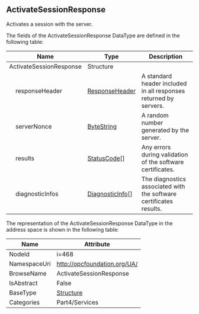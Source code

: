 <!-- datatype -->
## ActivateSessionResponse
Activates a session with the server.  
<!-- end of description -->
The fields of the ActivateSessionResponse DataType are defined in the following table:  

|Name|Type|Description|
|---|---|---|
|ActivateSessionResponse|Structure||
|&nbsp;&nbsp;&nbsp;&nbsp;responseHeader|[ResponseHeader](../../../Part4/Services/ResponseHeader/readme.md)|A standard header included in all responses returned by servers.|
|&nbsp;&nbsp;&nbsp;&nbsp;serverNonce|[ByteString](../../../Part3/DataTypes/ByteString/readme.md)|A random number generated by the server.|
|&nbsp;&nbsp;&nbsp;&nbsp;results|[StatusCode](../../../Part4/DataTypes/StatusCode/readme.md)[]|Any errors during validation of the software certificates.|
|&nbsp;&nbsp;&nbsp;&nbsp;diagnosticInfos|[DiagnosticInfo](../../../Part4/DataTypes/DiagnosticInfo/readme.md)[]|The diagnostics associated with the software certificates results.|

The representation of the ActivateSessionResponse DataType in the address space is shown in the following table:  

|Name|Attribute|
|---|---|
|NodeId|i=468|
|NamespaceUri|http://opcfoundation.org/UA/|
|BrowseName|ActivateSessionResponse|
|IsAbstract|False|
|BaseType|[Structure](../../../Part3/DataTypes/Structure/readme.md)|
|Categories|Part4/Services|

